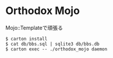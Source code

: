 Orthodox Mojo
=============

Mojo::Templateで頑張る

    $ carton install
    $ cat db/bbs.sql | sqlite3 db/bbs.db
    $ carton exec -- ./orthodox_mojo daemon
